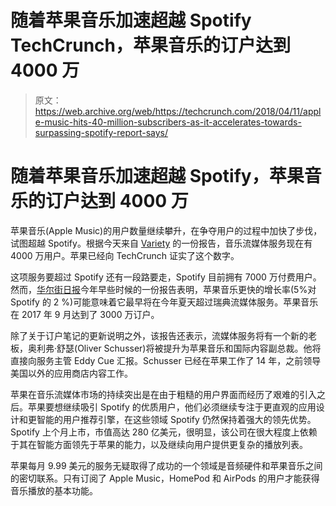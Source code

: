# 随着苹果音乐加速超越 Spotify TechCrunch，苹果音乐的订户达到 4000 万

> 原文：<https://web.archive.org/web/https://techcrunch.com/2018/04/11/apple-music-hits-40-million-subscribers-as-it-accelerates-towards-surpassing-spotify-report-says/>

# 随着苹果音乐加速超越 Spotify，苹果音乐的订户达到 4000 万

苹果音乐(Apple Music)的用户数量继续攀升，在争夺用户的过程中加快了步伐，试图超越 Spotify。根据今天来自 [Variety](https://web.archive.org/web/20221207173138/http://variety.com/2018/music/news/apple-music-40-million-subscribers-oliver-schusser-1202750066/) 的一份报告，音乐流媒体服务现在有 4000 万用户。苹果已经向 TechCrunch 证实了这个数字。

这项服务要超过 Spotify 还有一段路要走，Spotify 目前拥有 7000 万付费用户。然而，[华尔街日报](https://web.archive.org/web/20221207173138/https://www.wsj.com/articles/apple-music-on-track-to-overtake-spotify-in-u-s-subscribers-1517745720)今年早些时候的一份报告表明，苹果音乐更快的增长率(5%对 Spotify 的 2 %)可能意味着它最早将在今年夏天超过瑞典流媒体服务。苹果音乐在 2017 年 9 月达到了 3000 万订户。

除了关于订户笔记的更新说明之外，该报告还表示，流媒体服务将有一个新的老板，奥利弗·舒瑟(Oliver Schusser)将被提升为苹果音乐和国际内容副总裁。他将直接向服务主管 Eddy Cue 汇报。Schusser 已经在苹果工作了 14 年，之前领导美国以外的应用商店内容工作。

苹果在音乐流媒体市场的持续突出是在由于粗糙的用户界面而经历了艰难的引入之后。苹果要想继续吸引 Spotify 的优质用户，他们必须继续专注于更直观的应用设计和更智能的用户推荐引擎，在这些领域 Spotify 仍然保持着强大的领先优势。Spotify 上个月上市，市值高达 280 亿美元，很明显，该公司在很大程度上依赖于其在智能方面领先于苹果的能力，以及继续向用户提供更复杂的播放列表。

苹果每月 9.99 美元的服务无疑取得了成功的一个领域是音频硬件和苹果音乐之间的密切联系。只有订阅了 Apple Music，HomePod 和 AirPods 的用户才能获得音乐播放的基本功能。